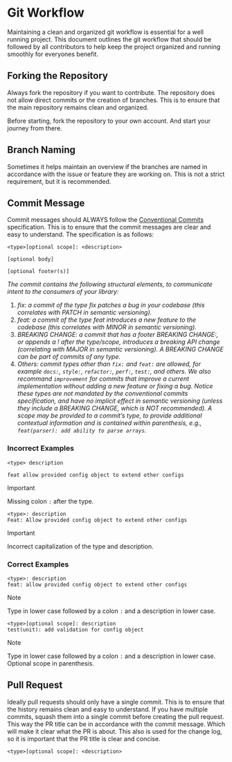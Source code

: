 # Git Workflow

Maintaining a clean and organized git workflow is essential for a well running project. This document outlines the git workflow that should be followed by all contributors to help keep the project organized and running smoothly for everyones benefit.

## Forking the Repository

Always fork the repository if you want to contribute. The repository does not allow direct commits or the creation of branches. This is to ensure that the main repository remains clean and organized.  

Before starting, fork the repository to your own account. And start your journey from there.

## Branch Naming

Sometimes it helps maintain an overview if the branches are named in accordance with the issue or feature they are working on. This is not a strict requirement, but it is recommended.

## Commit Message

Commit messages should ALWAYS follow the [Conventional Commits](https://www.conventionalcommits.org/en/v1.0.0-beta.2/#summary) specification. This is to ensure that the commit messages are clear and easy to understand. The specification is as follows:

```
<type>[optional scope]: <description>

[optional body]

[optional footer(s)]
```

*The commit contains the following structural elements, to communicate intent to the consumers of your library:*
1. *fix: a commit of the type fix patches a bug in your codebase (this correlates with PATCH in semantic versioning).*
2. *feat: a commit of the type feat introduces a new feature to the codebase (this correlates with MINOR in semantic versioning).*
3. *BREAKING CHANGE: a commit that has a footer BREAKING CHANGE:, or appends a ! after the type/scope, introduces a breaking API change (correlating with MAJOR in semantic versioning). A BREAKING CHANGE can be part of commits of any type.*
4. *Others: commit types other than `fix:` and `feat:` are allowed, for example `docs:`, `style:`, `refactor:`, `perf:`, `test:`, and others. We also recommand `improvement` for commits that improve a current implementation without adding a new feature or fixing a bug. Notice these types are not mandated by the conventional commits specification, and have no implicit effect in semantic versioning (unless they include a BREAKING CHANGE, which is NOT recommended). A scope may be provided to a commit’s type, to provide additional contextual information and is contained within parenthesis, e.g., `feat(parser): add ability to parse arrays`.*

### Incorrect Examples

```
<type> description

feat allow provided config object to extend other configs
```
> [!IMPORTANT]  
> Missing colon `:` after the type.

```
<type>: description
Feat: Allow provided config object to extend other configs
```
> [!IMPORTANT]  
> Incorrect capitalization of the type and description.

### Correct Examples

```
<type>: description
feat: allow provided config object to extend other configs
```
> [!NOTE]
> Type in lower case followed by a colon `:` and a description in lower case.

```
<type>[optional scope]: description
test(unit): add validation for config object
```
> [!NOTE]
> Type in lower case followed by a colon `:` and a description in lower case. Optional scope in parenthesis.

## Pull Request

Ideally pull requests should only have a single commit. This is to ensure that the history remains clean and easy to understand. If you have multiple commits, squash them into a single commit before creating the pull request. This way the PR title can be in accordance with the commit message. Which will make it clear what the PR is about. This also is used for the change log, so it is important that the PR title is clear and concise.

```
<type>[optional scope]: <description>
```
